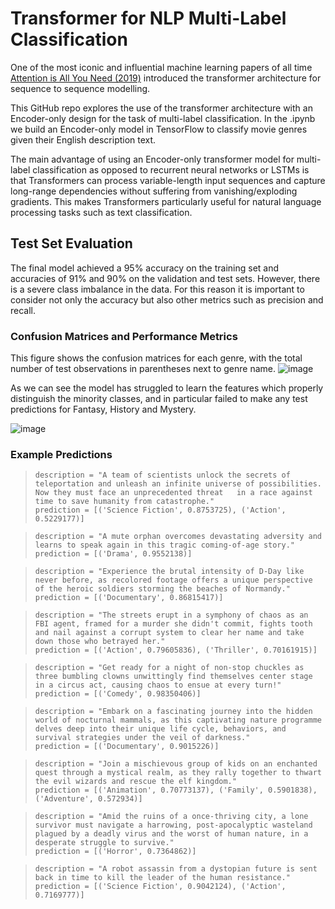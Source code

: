 # Transformer for NLP Multi-Label Classification
One of the most iconic and influential machine learning papers of all time [Attention is All You Need (2019)](https://arxiv.org/abs/1706.03762) introduced the transformer architecture for sequence to sequence modelling.

This GitHub repo explores the use of the transformer architecture with an Encoder-only design for the task of multi-label classification. In the .ipynb we build an Encoder-only model in TensorFlow to classify movie genres given their English description text. 

The main advantage of using an Encoder-only transformer model for multi-label classification as opposed to recurrent neural networks or LSTMs is that Transformers can process variable-length input sequences and capture long-range dependencies without suffering from vanishing/exploding gradients. This makes Transformers particularly useful for natural language processing tasks such as text classification. 


## Test Set Evaluation

The final model achieved a 95% accuracy on the training set and accuracies of 91% and 90% on the validation and test sets. However, there is a severe class imbalance in the data. For this reason it is important to consider not only the accuracy but also other metrics such as precision and recall. 

### Confusion Matrices and Performance Metrics
This figure shows the confusion matrices for each genre, with the total number of test observations in parentheses next to genre name.
![image](https://user-images.githubusercontent.com/79708390/233810521-e88918da-0e73-4f47-85f5-0fc9f2760cf4.png)

As we can see the model has struggled to learn the features which properly distinguish the minority classes, and in particular failed to make any test predictions for Fantasy, History and Mystery. 

![image](https://user-images.githubusercontent.com/79708390/233810513-96aad71a-193a-4eb7-8ee7-259a939e3fa0.png)


### Example Predictions

> `description = "A team of scientists unlock the secrets of teleportation and unleash an infinite universe of possibilities. Now they must face an unprecedented threat   in a race against time to save humanity from catastrophe."`        
    `prediction = [('Science Fiction', 0.8753725), ('Action', 0.5229177)]` 


> `description = "A mute orphan overcomes devastating adversity and learns to speak again in this tragic coming-of-age story."`     
    `prediction = [('Drama', 0.9552138)]`


>`description = "Experience the brutal intensity of D-Day like never before, as recolored footage offers a unique perspective of the heroic soldiers storming the beaches of Normandy."`     
    `prediction = [('Documentary', 0.86815417)]` 


>`description = "The streets erupt in a symphony of chaos as an FBI agent, framed for a murder she didn't commit, fights tooth and nail against a corrupt system to clear her name and take down those who betrayed her."`     
    `prediction = [('Action', 0.79605836), ('Thriller', 0.70161915)]` 


>`description = "Get ready for a night of non-stop chuckles as three bumbling clowns unwittingly find themselves center stage in a circus act, causing chaos to ensue at every turn!"`     
    `prediction = [('Comedy', 0.98350406)]` 


>`description = "Embark on a fascinating journey into the hidden world of nocturnal mammals, as this captivating nature programme delves deep into their unique life cycle, behaviors, and survival strategies under the veil of darkness."`    
    `prediction = [('Documentary', 0.9015226)]` 


>`description = "Join a mischievous group of kids on an enchanted quest through a mystical realm, as they rally together to thwart the evil wizards and rescue the elf kingdom."`    
    `prediction = [('Animation', 0.70773137), ('Family', 0.5901838), ('Adventure', 0.572934)]`


>`description = "Amid the ruins of a once-thriving city, a lone survivor must navigate a harrowing, post-apocalyptic wasteland plagued by a deadly virus and the worst of human nature, in a desperate struggle to survive."`    
    `prediction = [('Horror', 0.7364862)]`


>`description = "A robot assassin from a dystopian future is sent back in time to kill the leader of the human resistance."`    
    `prediction = [('Science Fiction', 0.9042124), ('Action', 0.7169777)]` 
